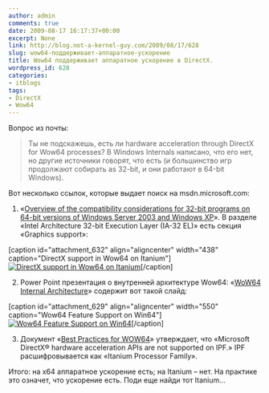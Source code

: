 ```yaml
---
author: admin
comments: true
date: 2009-08-17 16:17:37+00:00
excerpt: None
link: http://blog.not-a-kernel-guy.com/2009/08/17/628
slug: wow64-поддерживает-аппаратное-ускорение
title: Wow64 поддерживает аппаратное ускорение в DirectX.
wordpress_id: 628
categories:
- itblogs
tags:
- DirectX
- Wow64
---
```


Вопрос из почты:



<blockquote>Ты не подскажешь, есть ли hardware acceleration through DirectX for Wow64 processes? В Windows Internals написано, что его нет, но другие источники говорят, что есть (и большинство игр продолжают собирать as 32-bit, и они работают в 64-bit Windows).
</blockquote>



Вот несколько ссылок, которые выдает поиск на msdn.microsoft.com:<!-- more -->



	
  1. «[Overview of the compatibility considerations for 32-bit programs on 64-bit versions of Windows Server 2003 and Windows XP](http://support.microsoft.com/kb/896456)». В разделе «Intel Architecture 32-bit Execution Layer (IA-32 EL)» есть секция «Graphics support»:



[caption id="attachment_632" align="aligncenter" width="438" caption="DirectX support in Wow64 on Itanium"][![DirectX support in Wow64 on Itanium](http://blog.not-a-kernel-guy.com/wp-content/uploads/2009/08/wow64_d3d.png)](http://blog.not-a-kernel-guy.com/wp-content/uploads/2009/08/wow64_d3d.png)[/caption]





	
  2. Power Point презентация о внутренней архитектуре Wow64: «[WoW64 Internal Architecture](http://download.microsoft.com/download/3/a/9/3a9ad58f-5634-4cdd-8528-c78754d712e8/28-DW04040_WINHEC2004.ppt)» содержит вот такой слайд:



[caption id="attachment_629" align="aligncenter" width="550" caption="Wow64 Feature Support on Win64"][![Wow64 Feature Support on Win64](http://blog.not-a-kernel-guy.com/wp-content/uploads/2009/08/wow64_feature_support.png)](http://blog.not-a-kernel-guy.com/wp-content/uploads/2009/08/wow64_feature_support.png)[/caption]





	
  3. Документ «[Best Practices for WOW64](http://download.microsoft.com/download/a/f/7/af7777e5-7dcd-4800-8a0a-b18336565f5b/wow64_bestprac.docx)» утверждает, что «Microsoft DirectX® hardware acceleration APIs are not supported on IPF.» IPF раcшифровывается как «Itanium Processor Family».




Итого: на x64 аппаратное ускорение есть; на Itanium – нет. На практике это означет, что ускорение есть. Поди еще найди тот Itanium...

